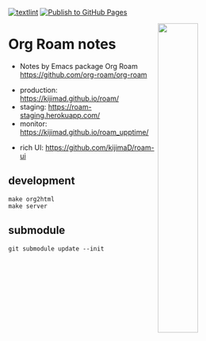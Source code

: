 [![textlint](https://github.com/kijimaD/roam/actions/workflows/lint.yml/badge.svg)](https://github.com/kijimaD/roam/actions/workflows/lint.yml)
[![Publish to GitHub Pages](https://github.com/kijimaD/roam/actions/workflows/publish.yml/badge.svg)](https://github.com/kijimaD/roam/actions/workflows/publish.yml)

<img src="https://user-images.githubusercontent.com/11595790/192126280-7078c271-d0ca-4c7b-9aa8-ed4e5a4bccb6.png" width="40%" align=right>

# Org Roam notes

- Notes by Emacs package Org Roam https://github.com/org-roam/org-roam

+ production: https://kijimad.github.io/roam/
+ staging: https://roam-staging.herokuapp.com/
+ monitor: https://kijimad.github.io/roam_upptime/
- rich UI: https://github.com/kijimaD/roam-ui

## development

```shell
make org2html
make server
```

## submodule

```shell
git submodule update --init
```
